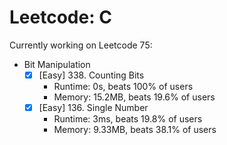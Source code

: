 # Leetcode: C
Currently working on Leetcode 75:
- Bit Manipulation
  - [X] \[Easy] 338. Counting Bits
    - Runtime: 0s, beats 100% of users
    - Memory: 15.2MB, beats 19.6% of users
  - [X] \[Easy] 136. Single Number
    - Runtime: 3ms, beats 19.8% of users
    - Memory: 9.33MB, beats 38.1% of users